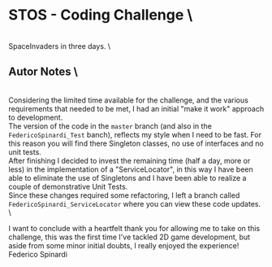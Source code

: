 # STOS - Coding Challenge \
\
SpaceInvaders in three days.
\
## Autor Notes \
\
Considering the limited time available for the challenge, and the various requirements that needed to be met, I had an initial "make it work" approach to development. \
The version of the code in the `master` branch (and also in the `FedericoSpinardi_Test` banch), reflects my style when I need to be fast. For this reason you will find there Singleton classes, no use of interfaces and no unit tests. \
After finishing I decided to invest the remaining time (half a day, more or less) in the implementation of a "ServiceLocator", in this way I have been able to eliminate the use of Singletons and I have been able to realize a couple of demonstrative Unit Tests. \
Since these changes required some refactoring, I left a branch called `FedericoSpinardi_ServiceLocator` where you can view these code updates. \


I want to conclude with a heartfelt thank you for allowing me to take on this challenge, this was the first time I've tackled 2D game development, but aside from some minor initial doubts, I really enjoyed the experience! \
Federico Spinardi
